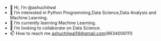- 👋 Hi, I’m @ashuchilwal
- 👀 I’m interested in Python Programming,Data Science,Data Analysis and Machine Learning. 
- 🌱 I’m currently learning Machine Learning.
- 💞️ I’m looking to collaborate on Data Science.
- 📫 How to reach me ashuchilwal14@gmail.com(9634006111)

<!---
ashuchilwal/ashuchilwal is a ✨ special ✨ repository because its `README.md` (this file) appears on your GitHub profile.
You can click the Preview link to take a look at your changes.
--->
